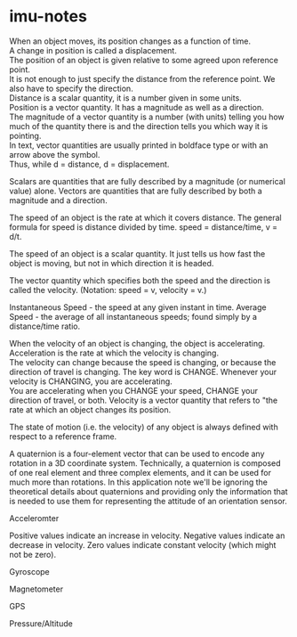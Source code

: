 # imu-notes

When an object moves, its position changes as a function of time.  
A change in position is called a displacement.  
The position of an object is given relative to some agreed upon reference point.  
It is not enough to just specify the distance from the reference point.  We also have to specify the direction.  
Distance is a scalar quantity, it is a number given in some units.  
Position is a vector quantity.  It has a magnitude as well as a direction.  
The magnitude of a vector quantity is a number (with units) telling you how much of the quantity there is and the direction tells you which way it is pointing.  
In text, vector quantities are usually printed in boldface type or with an arrow above the symbol.  
Thus, while d = distance, d = displacement.

Scalars are quantities that are fully described by a magnitude (or numerical value) alone.
Vectors are quantities that are fully described by both a magnitude and a direction.

The speed of an object is the rate at which it covers distance.  The general formula for speed is distance divided by time.
speed = distance/time, v = d/t.

The speed of an object is a scalar quantity. It just tells us how fast the object is moving, but not in which direction it is headed.  

The vector quantity which specifies both the speed and the direction is called the velocity.  (Notation:  speed = v, velocity = v.)

Instantaneous Speed - the speed at any given instant in time.
Average Speed - the average of all instantaneous speeds; found simply by a distance/time ratio.

When the velocity of an object is changing, the object is accelerating.  
Acceleration is the rate at which the velocity is changing.  
The velocity can change because the speed is changing, or because the direction of travel is changing.  The key word is CHANGE.
Whenever your velocity is CHANGING, you are accelerating.  
You are accelerating when you CHANGE your speed, CHANGE your direction of travel, or both.
Velocity is a vector quantity that refers to "the rate at which an object changes its position.

The state of motion (i.e. the velocity) of any object is always defined with respect to a reference frame.

A quaternion is a four-element vector that can be used to encode any rotation in a 3D coordinate system.  Technically, a quaternion is composed of one real element and three complex elements, and it can be used for much more than rotations.  In this application note we'll be ignoring the theoretical details about quaternions and providing only the information that is needed to use them for representing the attitude of an orientation sensor.

Acceleromter

Positive values indicate an increase in velocity.
Negative values indicate an decrease in velocity.
Zero values indicate constant velocity (which might not be zero).

Gyroscope

Magnetometer

GPS

Pressure/Altitude
